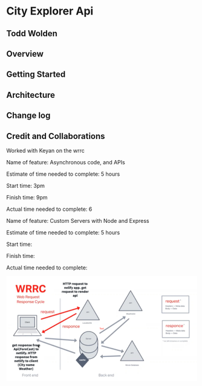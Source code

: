 # City Explorer Api

## Todd Wolden

## Overview

## Getting Started

## Architecture

## Change log

## Credit and Collaborations

Worked with Keyan on the wrrc

Name of feature: Asynchronous code, and APIs

Estimate of time needed to complete: 5 hours

Start time: 3pm 

Finish time: 9pm

Actual time needed to complete: 6

Name of feature: Custom Servers with Node and Express

Estimate of time needed to complete: 5 hours

Start time:  

Finish time: 

Actual time needed to complete: 

![WRRC](wrrc2.jpg)
